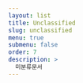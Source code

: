 ```yaml
---
layout: list
title: Unclassified
slug: unclassified
menu: true
submenu: false
order: 7
description: >
  미분류문서
---
```

